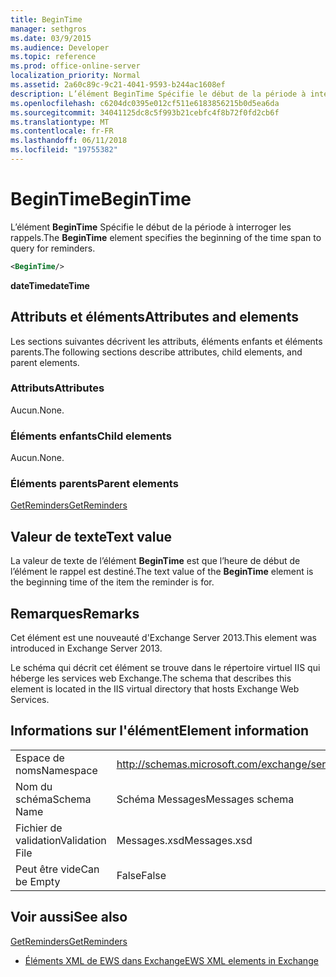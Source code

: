 ```yaml
---
title: BeginTime
manager: sethgros
ms.date: 03/9/2015
ms.audience: Developer
ms.topic: reference
ms.prod: office-online-server
localization_priority: Normal
ms.assetid: 2a60c89c-9c21-4041-9593-b244ac1608ef
description: L’élément BeginTime Spécifie le début de la période à interroger les rappels.
ms.openlocfilehash: c6204dc0395e012cf511e6183856215b0d5ea6da
ms.sourcegitcommit: 34041125dc8c5f993b21cebfc4f8b72f0fd2cb6f
ms.translationtype: MT
ms.contentlocale: fr-FR
ms.lasthandoff: 06/11/2018
ms.locfileid: "19755382"
---
```

# <a name="begintime"></a><span data-ttu-id="5ab97-103">BeginTime</span><span class="sxs-lookup"><span data-stu-id="5ab97-103">BeginTime</span></span>

<span data-ttu-id="5ab97-104">L’élément **BeginTime** Spécifie le début de la période à interroger les rappels.</span><span class="sxs-lookup"><span data-stu-id="5ab97-104">The **BeginTime** element specifies the beginning of the time span to query for reminders.</span></span> 
  
```XML
<BeginTime/>
```

 <span data-ttu-id="5ab97-105">**dateTime**</span><span class="sxs-lookup"><span data-stu-id="5ab97-105">**dateTime**</span></span>
## <a name="attributes-and-elements"></a><span data-ttu-id="5ab97-106">Attributs et éléments</span><span class="sxs-lookup"><span data-stu-id="5ab97-106">Attributes and elements</span></span>

<span data-ttu-id="5ab97-107">Les sections suivantes décrivent les attributs, éléments enfants et éléments parents.</span><span class="sxs-lookup"><span data-stu-id="5ab97-107">The following sections describe attributes, child elements, and parent elements.</span></span>
  
### <a name="attributes"></a><span data-ttu-id="5ab97-108">Attributs</span><span class="sxs-lookup"><span data-stu-id="5ab97-108">Attributes</span></span>

<span data-ttu-id="5ab97-109">Aucun.</span><span class="sxs-lookup"><span data-stu-id="5ab97-109">None.</span></span>
  
### <a name="child-elements"></a><span data-ttu-id="5ab97-110">Éléments enfants</span><span class="sxs-lookup"><span data-stu-id="5ab97-110">Child elements</span></span>

<span data-ttu-id="5ab97-111">Aucun.</span><span class="sxs-lookup"><span data-stu-id="5ab97-111">None.</span></span>
  
### <a name="parent-elements"></a><span data-ttu-id="5ab97-112">Éléments parents</span><span class="sxs-lookup"><span data-stu-id="5ab97-112">Parent elements</span></span>

[<span data-ttu-id="5ab97-113">GetReminders</span><span class="sxs-lookup"><span data-stu-id="5ab97-113">GetReminders</span></span>](getreminders.md)
  
## <a name="text-value"></a><span data-ttu-id="5ab97-114">Valeur de texte</span><span class="sxs-lookup"><span data-stu-id="5ab97-114">Text value</span></span>

<span data-ttu-id="5ab97-115">La valeur de texte de l’élément **BeginTime** est que l’heure de début de l’élément le rappel est destiné.</span><span class="sxs-lookup"><span data-stu-id="5ab97-115">The text value of the **BeginTime** element is the beginning time of the item the reminder is for.</span></span> 
  
## <a name="remarks"></a><span data-ttu-id="5ab97-116">Remarques</span><span class="sxs-lookup"><span data-stu-id="5ab97-116">Remarks</span></span>

<span data-ttu-id="5ab97-117">Cet élément est une nouveauté d'Exchange Server 2013.</span><span class="sxs-lookup"><span data-stu-id="5ab97-117">This element was introduced in Exchange Server 2013.</span></span>
  
<span data-ttu-id="5ab97-118">Le schéma qui décrit cet élément se trouve dans le répertoire virtuel IIS qui héberge les services web Exchange.</span><span class="sxs-lookup"><span data-stu-id="5ab97-118">The schema that describes this element is located in the IIS virtual directory that hosts Exchange Web Services.</span></span>
  
## <a name="element-information"></a><span data-ttu-id="5ab97-119">Informations sur l'élément</span><span class="sxs-lookup"><span data-stu-id="5ab97-119">Element information</span></span>

|||
|:-----|:-----|
|<span data-ttu-id="5ab97-120">Espace de noms</span><span class="sxs-lookup"><span data-stu-id="5ab97-120">Namespace</span></span>  <br/> |http://schemas.microsoft.com/exchange/services/2006/messages  <br/> |
|<span data-ttu-id="5ab97-121">Nom du schéma</span><span class="sxs-lookup"><span data-stu-id="5ab97-121">Schema Name</span></span>  <br/> |<span data-ttu-id="5ab97-122">Schéma Messages</span><span class="sxs-lookup"><span data-stu-id="5ab97-122">Messages schema</span></span>  <br/> |
|<span data-ttu-id="5ab97-123">Fichier de validation</span><span class="sxs-lookup"><span data-stu-id="5ab97-123">Validation File</span></span>  <br/> |<span data-ttu-id="5ab97-124">Messages.xsd</span><span class="sxs-lookup"><span data-stu-id="5ab97-124">Messages.xsd</span></span>  <br/> |
|<span data-ttu-id="5ab97-125">Peut être vide</span><span class="sxs-lookup"><span data-stu-id="5ab97-125">Can be Empty</span></span>  <br/> |<span data-ttu-id="5ab97-126">False</span><span class="sxs-lookup"><span data-stu-id="5ab97-126">False</span></span>  <br/> |
   
## <a name="see-also"></a><span data-ttu-id="5ab97-127">Voir aussi</span><span class="sxs-lookup"><span data-stu-id="5ab97-127">See also</span></span>



[<span data-ttu-id="5ab97-128">GetReminders</span><span class="sxs-lookup"><span data-stu-id="5ab97-128">GetReminders</span></span>](getreminders.md)


- [<span data-ttu-id="5ab97-129">Éléments XML de EWS dans Exchange</span><span class="sxs-lookup"><span data-stu-id="5ab97-129">EWS XML elements in Exchange</span></span>](ews-xml-elements-in-exchange.md)


